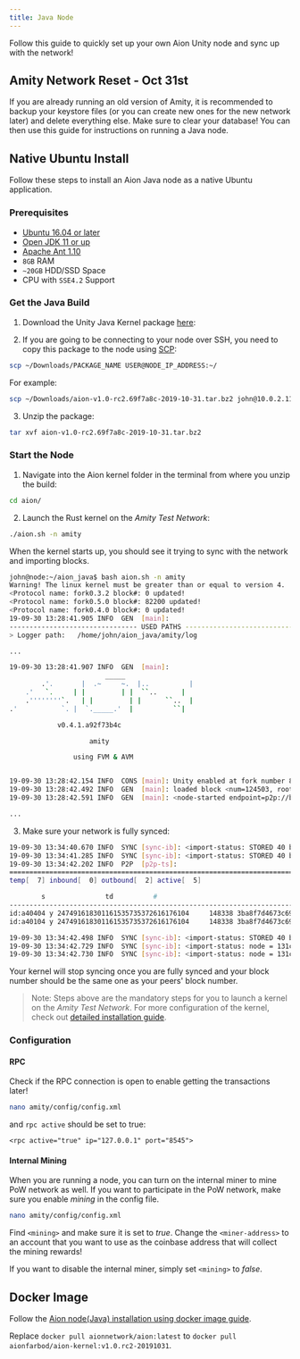 ```yaml
---
title: Java Node
---
```


Follow this guide to quickly set up your own Aion Unity node and sync up with the network!

## Amity Network Reset - Oct 31st

If you are already running an old version of Amity, it is recommended to backup your keystore files (or you can create new ones for the new network later) and delete everything else. Make sure to clear your database! You can then use this guide for instructions on running a Java node.

## Native Ubuntu Install

Follow these steps to install an Aion Java node as a native Ubuntu application.

### Prerequisites

- [Ubuntu 16.04 or later](http://releases.ubuntu.com/16.04/)
- [Open JDK 11 or up](https://download.java.net/java/GA/jdk11/13/GPL/openjdk-11.0.1_linux-x64_bin.tar.gz)
- [Apache Ant 1.10](http://ant.apache.org/bindownload.cgi)
- `8GB` RAM
- `~20GB` HDD/SSD Space
- CPU with `SSE4.2` Support

### Get the Java Build

1. Download the Unity Java Kernel package [here](https://aionstorage.file.core.windows.net/aionfiles/UnityTestnet/JavaKernel/aion-v0.4.2.2230019f7-2019-10-22.tar.bz2?st=2019-10-24T12%3A43%3A13Z&se=2019-11-25T11%3A43%3A00Z&sp=rl&sv=2018-03-28&sr=f&sig=1yRIxxzu9UJPghzA6SlKyqimYzin1gX2J%2BZLzRvb%2BVM%3D):

2. If you are going to be connecting to your node over SSH, you need to copy this package to the node using [SCP](https://www.ssh.com/ssh/scp/):

```bash
scp ~/Downloads/PACKAGE_NAME USER@NODE_IP_ADDRESS:~/
```

For example:

```bash
scp ~/Downloads/aion-v1.0-rc2.69f7a8c-2019-10-31.tar.bz2 john@10.0.2.11:~/
```

3. Unzip the package:

```bash
tar xvf aion-v1.0-rc2.69f7a8c-2019-10-31.tar.bz2
```

### Start the Node

1. Navigate into the Aion kernel folder in the terminal from where you unzip the build:

```bash
cd aion/
```

2. Launch the Rust kernel on the _Amity Test Network_:

```bash
./aion.sh -n amity
```

When the kernel starts up, you should see it trying to sync with the network and importing blocks.

```bash
john@node:~/aion_java$ bash aion.sh -n amity
Warning! The linux kernel must be greater than or equal to version 4.
<Protocol name: fork0.3.2 block#: 0 updated!
<Protocol name: fork0.5.0 block#: 82200 updated!
<Protocol name: fork0.4.0 block#: 0 updated!
19-09-30 13:28:41.905 INFO  GEN  [main]:
-------------------------------- USED PATHS --------------------------------
> Logger path:   /home/john/aion_java/amity/log

...

19-09-30 13:28:41.907 INFO  GEN  [main]:
                        _____
        .'.       |  .~     ~.  |..          |
    .'   `.     | |         | |  ``..      |
    .''''''''`.   | |         | |      ``..  |
.'           `. |  `._____.'  |          ``|

            v0.4.1.a92f73b4c

                    amity

                using FVM & AVM


19-09-30 13:28:42.154 INFO  CONS [main]: Unity enabled at fork number 82200
19-09-30 13:28:42.492 INFO  GEN  [main]: loaded block <num=124503, root=905d4aa6... l=32, td=53224687071401549457037086807865>
19-09-30 13:28:42.591 INFO  GEN  [main]: <node-started endpoint=p2p://b96fff95-bf97-440c-9dc6-7686d6b8a999@0.0.0.0:30303>

...
```

3. Make sure your network is fully synced:

```bash
19-09-30 13:34:40.670 INFO  SYNC [sync-ib]: <import-status: STORED 40 blocks from node = a40104, starting with hash = 8e439c, number = 140083, txs = 0>
19-09-30 13:34:41.285 INFO  SYNC [sync-ib]: <import-status: STORED 40 blocks from node = a40404, starting with hash = 15abde, number = 139843, txs = 0>
19-09-30 13:34:42.202 INFO  P2P  [p2p-ts]:
======================================================================== p2p-status-b96fff =========================================================================
temp[  7] inbound[  0] outbound[  2] active[  5]                                         s - seed node, td - total difficulty, # - block number, bv - binary version

        s               td          #                                                             hash              ip  port     conn              bv           ci
--------------------------------------------------------------------------------------------------------------------------------------------------------------------
id:a40404 y 247491618301161535735372616176104     148338 3ba8f7d4673c6931663d55f602921208f1c562e6c2721b9403723ee683536a98  35.228.234.246 30303 outbound   0.4.1.4b316f9    636800107
id:a40104 y 247491618301161535735372616176104     148338 3ba8f7d4673c6931663d55f602921208f1c562e6c2721b9403723ee683536a98    13.82.30.156 30303 outbound   0.4.1.4b316f9    566971405

19-09-30 13:34:42.498 INFO  SYNC [sync-ib]: <import-status: STORED 40 blocks from node = a40104, starting with hash = d8796f, number = 140123, txs = 0>
19-09-30 13:34:42.729 INFO  SYNC [sync-ib]: <import-status: node = 131c1d, hash = 1fe9aa, number = 139595, txs = 0, result = IMPORTED_BEST, time elapsed = 0 ms>
19-09-30 13:34:42.730 INFO  SYNC [sync-ib]: <import-status: node = 131c1d, hash = c877fd, number = 139596, txs = 0, result = IMPORTED_BEST, time elapsed = 0 ms>
```

Your kernel will stop syncing once you are fully synced and your block number should be the same one as your peers' block number.

> Note: Steps above are the mandatory steps for you to launch a kernel on the _Amity Test Network_. For more configuration of the kernel, check out [detailed installation guide](https://github.com/aionnetwork/aion/wiki/Installation#32-adding-known-peers).

### Configuration

#### RPC

Check if the RPC connection is open to enable getting the transactions later!

```bash
nano amity/config/config.xml
```

and `rpc active` should be set to true:

```text
<rpc active="true" ip="127.0.0.1" port="8545">
```

#### Internal Mining

When you are running a node, you can turn on the internal miner to mine PoW network as well. If you want to participate in the PoW network, make sure you enable *mining* in the config file.

```bash
nano amity/config/config.xml
```

Find `<mining>` and make sure it is set to *true*. Change the `<miner-address>` to an account that you want to use as the coinbase address that will collect the mining rewards!

If you want to disable the internal miner, simply set `<mining>` to *false*.

## Docker Image

Follow the [Aion node(Java) installation using docker image guide](https://docs.aion.network/docs/nodes-java-install#section-docker-image).

Replace `docker pull aionnetwork/aion:latest` to `docker pull aionfarbod/aion-kernel:v1.0.rc2-20191031`.
